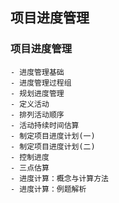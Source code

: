 ## 项目进度管理
### 项目进度管理
    - 进度管理基础
    - 进度管理过程组
    - 规划进度管理
    - 定义活动
    - 排列活动顺序
    - 活动持续时间估算
    - 制定项目进度计划(一)
    - 制定项目进度计划(二)
    - 控制进度
    - 三点估算
    - 进度计算：概念与计算方法
    - 进度计算：例题解析
